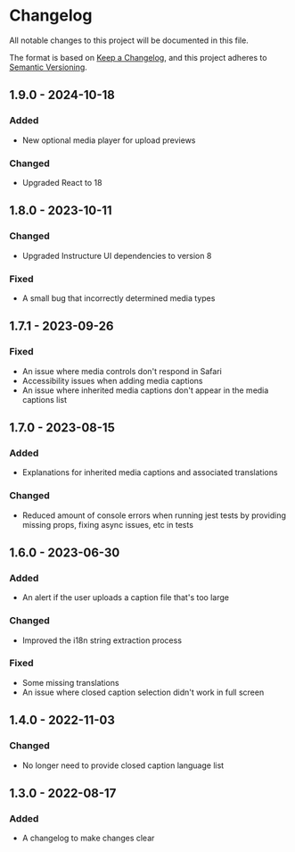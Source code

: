 # Changelog
All notable changes to this project will be documented in this file.

The format is based on [Keep a Changelog](https://keepachangelog.com/en/1.0.0/),
and this project adheres to [Semantic Versioning](https://semver.org/spec/v2.0.0.html).

## 1.9.0 - 2024-10-18

### Added
- New optional media player for upload previews

### Changed
- Upgraded React to 18

## 1.8.0 - 2023-10-11

### Changed
- Upgraded Instructure UI dependencies to version 8

### Fixed
- A small bug that incorrectly determined media types

## 1.7.1 - 2023-09-26

### Fixed
- An issue where media controls don't respond in Safari
- Accessibility issues when adding media captions
- An issue where inherited media captions don't appear in the media captions list

## 1.7.0 - 2023-08-15

### Added
- Explanations for inherited media captions and associated translations

### Changed
- Reduced amount of console errors when running jest tests by providing missing props, fixing async issues, etc in tests

## 1.6.0 - 2023-06-30

### Added
- An alert if the user uploads a caption file that's too large

### Changed
- Improved the i18n string extraction process

### Fixed
- Some missing translations
- An issue where closed caption selection didn't work in full screen

## 1.4.0 - 2022-11-03

### Changed
- No longer need to provide closed caption language list

## 1.3.0 - 2022-08-17

### Added
- A changelog to make changes clear
